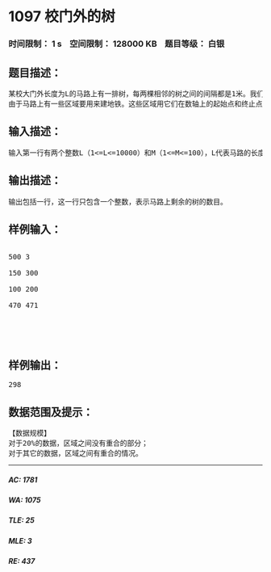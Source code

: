 # 1097 校门外的树   
### 时间限制： 1 s&nbsp;&nbsp;&nbsp;&nbsp;空间限制： 128000 KB&nbsp;&nbsp;&nbsp;&nbsp;题目等级： 白银  
## 题目描述：  

<pre>
某校大门外长度为L的马路上有一排树，每两棵相邻的树之间的间隔都是1米。我们可以把马路看成一个数轴，马路的一端在数轴0的位置，另一端在L的位置；数轴上的每个整数点，即0，1，2，……，L，都种有一棵树。  
由于马路上有一些区域要用来建地铁。这些区域用它们在数轴上的起始点和终止点表示。已知任一区域的起始点和终止点的坐标都是整数，区域之间可能有重合的部分。现在要把这些区域中的树（包括区域端点处的两棵树）移走。你的任务是计算将这些树都移走后，马路上还有多少棵树。
</pre>
  
  
## 输入描述：  

<pre>
输入第一行有两个整数L（1<=L<=10000）和M（1<=M<=100），L代表马路的长度，M代表区域的数目，L和M之间用一个空格隔开。接下来的M行每行包含两个不同的整数，用一个空格隔开，表示一个区域的起始点和终止点的坐标。
</pre>
  
  
## 输出描述：  

<pre>
输出包括一行，这一行只包含一个整数，表示马路上剩余的树的数目。
</pre>
  
  
## 样例输入：  

<pre>
  
500 3  
  
150 300  
  
100 200  
  
470 471  
  
  
  

</pre>
  
  
## 样例输出：  

<pre>
298
</pre>
  
  
## 数据范围及提示：  

<pre>
【数据规模】  
对于20%的数据，区域之间没有重合的部分；  
对于其它的数据，区域之间有重合的情况。
</pre>
  
  
***  

##### AC: 1781  
##### WA: 1075  
##### TLE: 25  
##### MLE: 3  
##### RE: 437  
